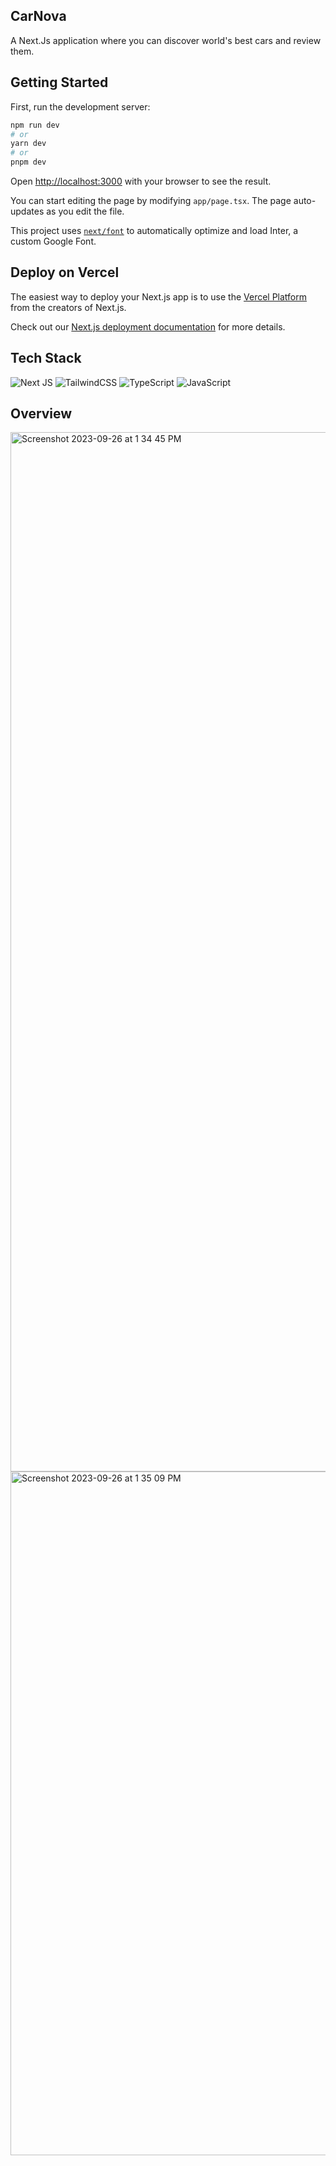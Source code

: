 ## CarNova
A Next.Js application where you can discover world's best cars and review them.
## Getting Started

First, run the development server:

```bash
npm run dev
# or
yarn dev
# or
pnpm dev
```

Open [http://localhost:3000](http://localhost:3000) with your browser to see the result.

You can start editing the page by modifying `app/page.tsx`. The page auto-updates as you edit the file.

This project uses [`next/font`](https://nextjs.org/docs/basic-features/font-optimization) to automatically optimize and load Inter, a custom Google Font.

## Deploy on Vercel

The easiest way to deploy your Next.js app is to use the [Vercel Platform](https://vercel.com/new?utm_medium=default-template&filter=next.js&utm_source=create-next-app&utm_campaign=create-next-app-readme) from the creators of Next.js.

Check out our [Next.js deployment documentation](https://nextjs.org/docs/deployment) for more details.

## Tech Stack
![Next JS](https://img.shields.io/badge/Next-black?style=for-the-badge&logo=next.js&logoColor=white)
![TailwindCSS](https://img.shields.io/badge/tailwindcss-%2338B2AC.svg?style=for-the-badge&logo=tailwind-css&logoColor=white)
![TypeScript](https://img.shields.io/badge/typescript-%23007ACC.svg?style=for-the-badge&logo=typescript&logoColor=white)
![JavaScript](https://img.shields.io/badge/javascript-%23323330.svg?style=for-the-badge&logo=javascript&logoColor=%23F7DF1E)

## Overview
<img width="1663" alt="Screenshot 2023-09-26 at 1 34 45 PM" src="https://github.com/swarshah09/carShowcaseNxt/assets/90791181/2abb8b9b-b546-4926-baf2-9dd4662966ce">
<img width="1094" alt="Screenshot 2023-09-26 at 1 35 09 PM" src="https://github.com/swarshah09/carShowcaseNxt/assets/90791181/cf1bcd5b-2060-4966-9e52-46ccc74e909f">

